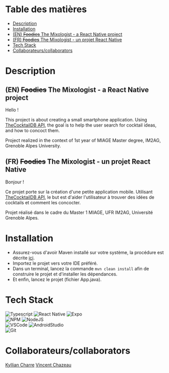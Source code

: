 # Table des matières
- [Description](#description)
- [Installation](#installation)
- [(EN) ~~Foodies~~ The Mixologist - a React Native project](#(EN)_~~Foodies~~_the_mixologist_-_a_react_native_project)
- [(FR) ~~Foodies~~ The Mixologist - un projet React Native](#(FR)_~~Foodies~~_the_mixologist_-_un_projet_react_native)
- [Tech Stack](#tech_stack)
- [Collaborateurs/collaborators](#collaborateurs/collaborators)


# Description
## (EN) ~~Foodies~~ The Mixologist - a React Native project

Hello !

This project is about creating a small smartphone application.
Using [TheCocktailDB API](https://www.thecocktaildb.com/api.php), the goal is to help the user search for cocktail ideas, and how to concoct them.

Project realized in the context of 1st year of MIAGE Master degree, IM2AG, Grenoble Alpes University.

## (FR) ~~Foodies~~ The Mixologist - un projet React Native

Bonjour ! 

Ce projet porte sur  la création d'une petite application mobile.
Utilisant [TheCocktailDB API](https://www.thecocktaildb.com/api.php), le but est d'aider l'utilisateur à trouver des idées de cocktails et comment les concocter.

Projet réalisé dans le cadre du Master 1 MIAGE, UFR IM2AG, Université Grenoble Alpes.

# Installation


- Assurez-vous d'avoir Maven installé sur votre système, la procédure est décrite [ici](https://maven.apache.org/install.html).
- Importez le projet vers votre IDE préféré.
- Dans un terminal, lancez la commande `mvn clean install` afin de construire le projet et d'installer les dépendances.
- Et enfin, lancez le projet (fichier App.java).

# Tech Stack

![Typescript](https://img.shields.io/badge/Typescript-007acc?style=for-the-badge&labelColor=black&logo=typescript&logoColor=007acc)
![React Native](https://img.shields.io/badge/React_Native-20232A?style=for-the-badge&logo=react&logoColor=61DAFB) 
![Expo](https://img.shields.io/badge/expo-1C1E24?style=for-the-badge&logo=expo&logoColor=#D04A37)<br/>
![NPM](https://img.shields.io/badge/NPM-%23CB3837.svg?style=for-the-badge&logo=npm&logoColor=white)
![NodeJS](https://camo.githubusercontent.com/87046a37caa74d9da1cfa8c337e9cc12d92c99fd826f623ab33b8df77abc8764/68747470733a2f2f696d672e736869656c64732e696f2f62616467652f2d4e6f64656a732d3343383733413f7374796c653d666f722d7468652d6261646765266c6162656c436f6c6f723d626c61636b266c6f676f3d6e6f64652e6a73266c6f676f436f6c6f723d334338373341)<br/>
![VSCode](https://img.shields.io/badge/Visual_Studio-0078d7?style=for-the-badge&logo=visual%20studio&logoColor=white)
![AndroidStudio](https://img.shields.io/badge/Android_Studio-3DDC84?style=for-the-badge&logo=android-studio&logoColor=white) <br/>
![Git](https://img.shields.io/badge/Git-F05032?style=for-the-badge&logo=git&logoColor=white)

# Collaborateurs/collaborators

[Kyllian Charre](https://github.com/l3miage-charrek)
[Vincent Chazeau](https://github.com/chazeauv)
